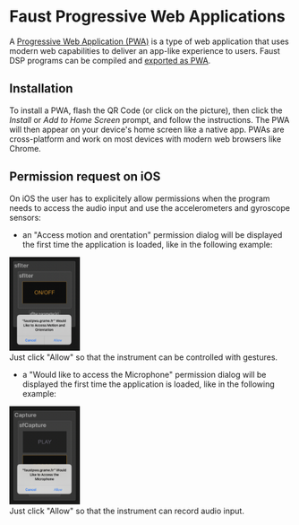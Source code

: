 # Faust Progressive Web Applications

 A [Progressive Web Application (PWA)](https://en.wikipedia.org/wiki/Progressive_web_app) is a
type of web application that uses modern web capabilities to deliver an app-like experience to users. Faust DSP programs can be compiled and [exported as PWA](https://faustdoc.grame.fr/manual/deploying/#exporting-for-the-web).

## Installation
To install a PWA, flash the QR Code (or click on the picture), then click the *Install* or *Add to Home Screen* prompt, and follow the instructions. The PWA will then appear on your device's home screen like a native app. PWAs are cross-platform and work on most devices with modern web browsers like Chrome.

## Permission request on iOS

On iOS the user has to explicitely allow permissions when the program needs to access the audio input and use the accelerometers and gyroscope sensors: 

- an "Access motion and orentation" permission dialog will be displayed the first time the application is loaded, like in the following example: 
<div><a href="requestPermissions"><img  width="25%" class="mx-auto d-block" src="requestPermissions.png"></a></div>
Just click "Allow" so that the instrument can be controlled with gestures.

- a "Would like to access the Microphone" permission dialog will be displayed the first time the application is loaded, like in the following example: 
<div><a href="requestAudio"><img  width="25%" class="mx-auto d-block" src="requestAudio.png"></a></div>
Just click "Allow" so that the instrument can record audio input.


